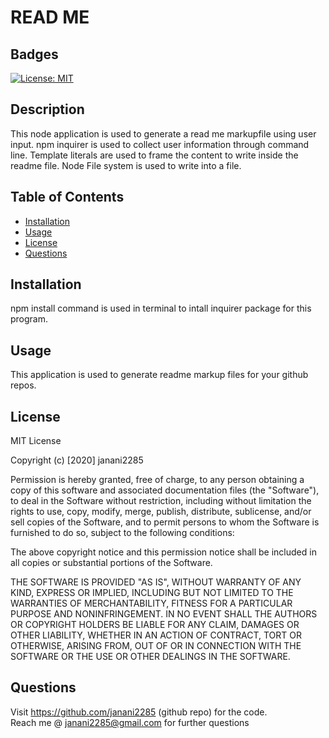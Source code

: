 # READ ME

## Badges 
[![License: MIT](https://img.shields.io/badge/License-MIT-brightgreen.svg)](https://opensource.org/licenses/MIT)

## Description

This node application is used to generate a read me markupfile using user input.
npm inquirer is used to collect user information through command line.
Template literals are used to frame the content to write inside the readme file.
Node File system is used to write into a file.

## Table of Contents

* [Installation](#installation)
* [Usage](#usage)
* [License](#license)
* [Questions](#questions)

## Installation

npm install command is used in terminal to intall inquirer package
for this program.

## Usage

This application is used to generate readme markup files for your github repos.

## License

MIT License

Copyright (c) [2020] janani2285
    
Permission is hereby granted, free of charge, to any person obtaining a copy
of this software and associated documentation files (the "Software"), to deal
in the Software without restriction, including without limitation the rights
to use, copy, modify, merge, publish, distribute, sublicense, and/or sell
copies of the Software, and to permit persons to whom the Software is
furnished to do so, subject to the following conditions:
    
The above copyright notice and this permission notice shall be included in all
copies or substantial portions of the Software.
    
THE SOFTWARE IS PROVIDED "AS IS", WITHOUT WARRANTY OF ANY KIND, EXPRESS OR
IMPLIED, INCLUDING BUT NOT LIMITED TO THE WARRANTIES OF MERCHANTABILITY,
FITNESS FOR A PARTICULAR PURPOSE AND NONINFRINGEMENT. IN NO EVENT SHALL THE
AUTHORS OR COPYRIGHT HOLDERS BE LIABLE FOR ANY CLAIM, DAMAGES OR OTHER
LIABILITY, WHETHER IN AN ACTION OF CONTRACT, TORT OR OTHERWISE, ARISING FROM,
OUT OF OR IN CONNECTION WITH THE SOFTWARE OR THE USE OR OTHER DEALINGS IN THE
SOFTWARE.
    
    
## Questions
    
Visit https://github.com/janani2285 (github repo) for the code.<br>
Reach me @ janani2285@gmail.com for further questions
